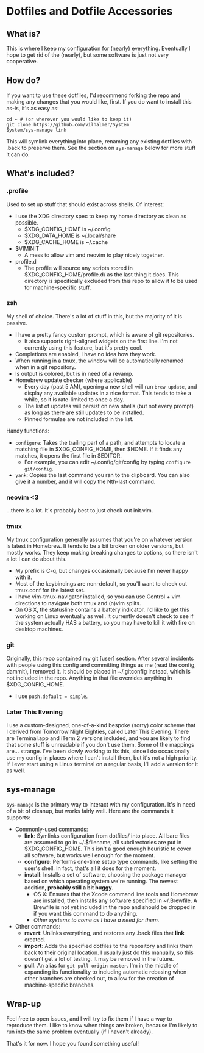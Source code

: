 # Dotfiles and Dotfile Accessories

## What is?
This is where I keep my configuration for (nearly) everything. Eventually I hope to get rid of the (nearly), but some software is just not very cooperative.

## How do?
If you want to use these dotfiles, I'd recommend forking the repo and making any changes that you would like, first.
If you do want to install this as-is, it's as easy as:
```
cd ~ # (or wherever you would like to keep it)
git clone https://github.com/vilhalmer/System
System/sys-manage link
```

This will symlink everything into place, renaming any existing dotfiles with .back to preserve them. See the section on `sys-manage` below for more stuff it can do.

## What's included?
### .profile
Used to set up stuff that should exist across shells. Of interest:
- I use the XDG directory spec to keep my home directory as clean as possible.
    - $XDG_CONFIG_HOME is ~/.config
    - $XDG_DATA_HOME is ~/.local/share
    - $XDG_CACHE_HOME is ~/.cache
- $VIMINIT
    - A mess to allow vim and neovim to play nicely together.
- profile.d
    - The profile will source any scripts stored in $XDG_CONFIG_HOME/profile.d/ as the last thing it does. This directory is specifically excluded from this repo to allow it to be used for machine-specific stuff.

### zsh
My shell of choice. There's a lot of stuff in this, but the majority of it is passive.
- I have a pretty fancy custom prompt, which is aware of git repositories.
    - It also supports right-aligned widgets on the first line. I'm not currently using this feature, but it's pretty cool.
- Completions are enabled, I have no idea how they work.
- When running in a tmux, the window will be automatically renamed when in a git repository.
- ls output is colored, but is in need of a revamp.
- Homebrew update checker (where applicable)
    - Every day (past 5 AM), opening a new shell will run `brew update`, and display any available updates in a nice format. This tends to take a while, so it is rate-limited to once a day.
    - The list of updates will persist on new shells (but not every prompt) as long as there are still updates to be installed.
    - Pinned formulae are not included in the list.

Handy functions:
- `configure`: Takes the trailing part of a path, and attempts to locate a matching file in $XDG_CONFIG_HOME, then $HOME. If it finds any matches, it opens the first file in $EDITOR.
    - For example, you can edit ~/.config/git/config by typing `configure git/config`.
- `yank`: Copies the last command you ran to the clipboard. You can also give it a number, and it will copy the Nth-last command.

### neovim <3
…there is a lot. It's probably best to just check out init.vim.

### tmux
My tmux configuration generally assumes that you're on whatever version is latest in Homebrew. It tends to be a bit broken on older versions, but mostly works. They keep making breaking changes to options, so there isn't a lot I can do about this.

- My prefix is C-q, but changes occasionally because I'm never happy with it.
- Most of the keybindings are non-default, so you'll want to check out tmux.conf for the latest set.
- I have vim-tmux-navigator installed, so you can use Control + vim directions to navigate both tmux and (n)vim splits.
- On OS X, the statusline contains a battery indicator. I'd like to get this working on Linux eventually as well. It currently doesn't check to see if the system actually HAS a battery, so you may have to kill it with fire on desktop machines.

### git
Originally, this repo contained my git [user] section. After several incidents with people using this config and committing things as me (read the config, dammit), I removed it. It should be placed in ~/.gitconfig instead, which is not included in the repo. Anything in that file overrides anything in $XDG_CONFIG_HOME.
- I use `push.default = simple`.

### Later This Evening
I use a custom-designed, one-of-a-kind bespoke (sorry) color scheme that I derived from Tomorrow Night Eighties, called Later This Evening. There are Terminal.app and iTerm 2 versions included, and you are likely to find that some stuff is unreadable if you don't use them. Some of the mappings are… strange. I've been slowly working to fix this, since I do occasionally use my config in places where I can't install them, but it's not a high priority.
If I ever start using a Linux terminal on a regular basis, I'll add a version for it as well.

## sys-manage
`sys-manage` is the primary way to interact with my configuration. It's in need of a bit of cleanup, but works fairly well. Here are the commands it supports:

- Commonly-used commands:
    - **link**: Symlinks configuration from dotfiles/ into place. All bare files are assumed to go in ~/.$filename, all subdirectories are put in $XDG_CONFIG_HOME. This isn't a good enough heuristic to cover all software, but works well enough for the moment.
    - **configure**: Performs one-time setup type commands, like setting the user's shell. In fact, that's all it does for the moment.
    - **install**: Installs a set of software, choosing the package manager based on which operating system we're running. The newest addition, **probably still a bit buggy**.
        - OS X: Ensures that the Xcode command line tools and Homebrew are installed, then installs any software specified in ~/.Brewfile. A Brewfile is not yet included in the repo and should be dropped in if you want this command to do anything.
        - *Other systems to come as I have a need for them.*
- Other commands:
    - **revert**: Unlinks everything, and restores any .back files that **link** created.
    - **import**: Adds the specified dotfiles to the repository and links them back to their original location. I usually just do this manually, so this doesn't get a lot of testing. It may be removed in the future.
    - **pull**: An alias for `git pull origin master`. I'm in the middle of expanding its functionality to including automatic rebasing when other branches are checked out, to allow for the creation of machine-specific branches.

## Wrap-up
Feel free to open issues, and I will try to fix them if I have a way to reproduce them. I like to know when things are broken, because I'm likely to run into the same problem eventually (if I haven't already).

That's it for now. I hope you found something useful! 

